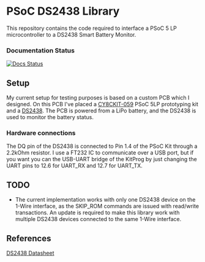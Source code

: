 # PSoC DS2438 Library
This repository contains the code required to interface a PSoC 5 LP microcontroller to a DS2438 Smart Battery Monitor. 

### Documentation Status
[![Docs Status](https://travis-ci.org/dado93/PSoC-DS2438.svg?branch=main)](https://travis-ci.org/dado93/PSoC-DS2438.svg?branch=main)


## Setup
My current setup for testing purposes is based on a custom PCB which I designed. On this PCB I've placed a [CY8CKIT-059](https://www.cypress.com/documentation/development-kitsboards/cy8ckit-059-psoc-5lp-prototyping-kit-onboard-programmer-and) PSoC 5LP prototyping kit and a [DS2438](https://www.maximintegrated.com/en/products/power/battery-management/DS2438.html). The PCB is powered from a LiPo battery, and the DS2438 is used to monitor the battery status.

### Hardware connections
The DQ pin of the DS2438 is connected to Pin 1.4 of the PSoC Kit through a 2.2kOhm resistor. I use a FT232 IC to communicate over a USB port, but if you want you can the USB-UART bridge of the KitProg by just changing the UART pins to 12.6 for UART_RX and 12.7 for UART_TX.

## TODO
- The current implementation works with only one DS2438 device on the 1-Wire interface, as the SKIP_ROM commands are issued with read/write transactions. An update is required to make this library work with multiple DS2438 devices connected to the same 1-Wire interface.

## References
[DS2438 Datasheet](https://datasheets.maximintegrated.com/en/ds/DS2438.pdf)